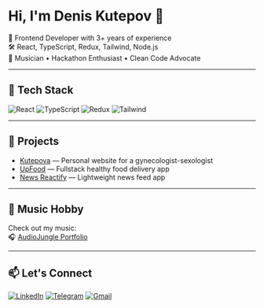 # Hi, I'm Denis Kutepov 👋

🎯 Frontend Developer with 3+ years of experience  
🛠️ React, TypeScript, Redux, Tailwind, Node.js  
🎵 Musician • Hackathon Enthusiast • Clean Code Advocate

---

## 🧠 Tech Stack

![React](https://img.shields.io/badge/-React-61DAFB?logo=react&logoColor=white&style=flat)
![TypeScript](https://img.shields.io/badge/-TypeScript-3178c6?logo=typescript&logoColor=white&style=flat)
![Redux](https://img.shields.io/badge/-Redux-764abc?logo=redux&logoColor=white&style=flat)
![Tailwind](https://img.shields.io/badge/-Tailwind-38bdf8?logo=tailwind-css&logoColor=white&style=flat)

---

## 🚀 Projects

- [Kutepova](https://github.com/Denkut/kutepova) — Personal website for a gynecologist-sexologist  
- [UpFood](https://github.com/Denkut/UpFood) — Fullstack healthy food delivery app  
- [News Reactify](https://github.com/Denkut/news-reactify) — Lightweight news feed app

---

## 🎵 Music Hobby

Check out my music:  
🎧 [AudioJungle Portfolio](https://audiojungle.net/user/denkutm/portfolio)

---

## 📫 Let's Connect

[![LinkedIn](https://img.shields.io/badge/-LinkedIn-0077B5?style=flat&logo=linkedin&logoColor=white)](https://linkedin.com/in/yourprofile)
[![Telegram](https://img.shields.io/badge/-Telegram-2CA5E0?style=flat&logo=telegram&logoColor=white)](https://t.me/yourusername)
[![Gmail](https://img.shields.io/badge/-denix.ru@yandex.ru-D14836?style=flat&logo=gmail&logoColor=white)](mailto:denix.ru@yandex.ru)
